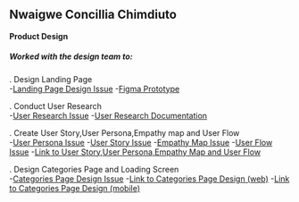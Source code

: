 ## Nwaigwe Concillia Chimdiuto
__Product Design__

##### Worked with the design team to:

. Design Landing Page <br>
    -[Landing Page Design Issue](https://github.com/zuri-training/kk-website/issues/5)
    -[Figma Prototype](https://www.figma.com/proto/GbL8dOnV9ar6MsEAtfGyoa/kampus-connect-drafts?page-id=549%3A433&node-id=1065%3A2176&viewport=6338%2C3682%2C0.17&scaling=scale-down&starting-point-node-id=1065%3A2176&show-proto-sidebar=1)
    
. Conduct User Research <br>
    -[User Research Issue](https://github.com/zuri-training/kk-website/issues/17)
    -[User Research Documentation](https://docs.google.com/document/d/1MN7vu5gi2OZQNlOC5j-pR2GtxdPQwdETNCAt7zdC6RQ/edit)
    
. Create User Story,User Persona,Empathy map and User Flow <br>
    -[User Persona Issue](https://github.com/zuri-training/kk-website/issues/15)
    -[User Story Issue](https://github.com/zuri-training/kk-platform_fe/issues/16)
    -[Empathy Map Issue](https://github.com/zuri-training/kk-website/issues/13)
    -[User Flow Issue](https://github.com/zuri-training/kk-website/issues/14)
    -[Link to User Story,User Persona,Empathy Map and User Flow](https://www.figma.com/file/CjyLBj9bJ4T8czWUrSMITa/TEAM-112_COLFILMS?node-id=0%3A1)
    
. Design Categories Page and Loading Screen <br>
    -[Categories Page Design Issue](https://github.com/zuri-training/kk-platform_fe/issues/13#event-7127093722)
    -[Link to Categories Page Design (web)](https://www.figma.com/proto/GbL8dOnV9ar6MsEAtfGyoa/kampus-connect-drafts?page-id=549%3A433&node-id=1349%3A2335&viewport=6338%2C3682%2C0.17&scaling=scale-down&starting-point-node-id=1349%3A2335&show-proto-sidebar=1)
    -[Link to Categories Page Design (mobile)](https://www.figma.com/proto/GbL8dOnV9ar6MsEAtfGyoa/kampus-connect-drafts?page-id=549%3A433&node-id=1014%3A9388&viewport=6338%2C3682%2C0.17&scaling=scale-down&starting-point-node-id=1014%3A9388&show-proto-sidebar=1)
    
    
    
    
    
    
    
